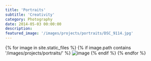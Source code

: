 ```yaml
---
title: 'Portraits'
subtitle: 'Creativity'
category: Photography
date: 2014-05-03 00:00:00
description:
featured_image: '/images/projects/portraits/DSC_9114.jpg'
---
```


<div class="gallery" data-columns="3">
	{% for image in site.static_files %}
		{% if image.path contains '/images/projects/portraits/' %}
			<img src="{{ site.baseurl }}{{ image.path }}" alt="image" />
		{% endif %}
	{% endfor %}
</div>
